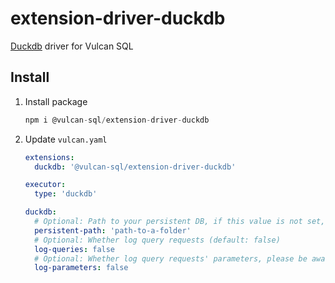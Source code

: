 # extension-driver-duckdb

[Duckdb](https://duckdb.org/) driver for Vulcan SQL

## Install

1. Install package

   ```sql
   npm i @vulcan-sql/extension-driver-duckdb
   ```

2. Update `vulcan.yaml`

   ```yaml
   extensions:
     duckdb: '@vulcan-sql/extension-driver-duckdb'

   executor:
     type: 'duckdb'

   duckdb:
     # Optional: Path to your persistent DB, if this value is not set, we use in-memory database. (default: ":memory:")
     persistent-path: 'path-to-a-folder'
     # Optional: Whether log query requests (default: false)
     log-queries: false
     # Optional: Whether log query requests' parameters, please be aware that query parameters might contain sensitive data (default: false)
     log-parameters: false
   ```
